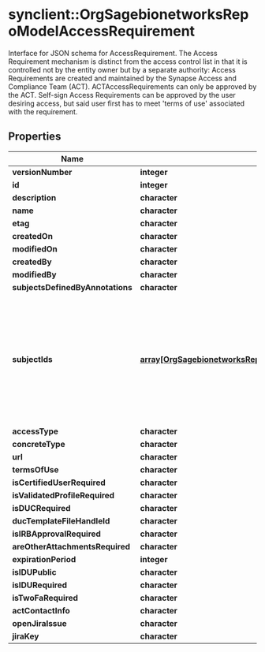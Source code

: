 # synclient::OrgSagebionetworksRepoModelAccessRequirement

Interface for JSON schema for AccessRequirement.  The Access Requirement mechanism is distinct from the access control list in that it is controlled not by the entity owner but by a separate authority:  Access Requirements are created and maintained by the Synapse Access and Compliance Team (ACT).  ACTAccessRequirements can only be approved by the ACT.  Self-sign Access Requirements can be approved by the user desiring access, but said user first has to meet 'terms of use' associated with the requirement.

## Properties
Name | Type | Description | Notes
------------ | ------------- | ------------- | -------------
**versionNumber** | **integer** |  | [optional] 
**id** | **integer** |  | [optional] 
**description** | **character** |  | [optional] 
**name** | **character** |  | [optional] 
**etag** | **character** |  | [optional] 
**createdOn** | **character** |  | [optional] 
**modifiedOn** | **character** |  | [optional] 
**createdBy** | **character** |  | [optional] 
**modifiedBy** | **character** |  | [optional] 
**subjectsDefinedByAnnotations** | **character** |  | [optional] 
**subjectIds** | [**array[OrgSagebionetworksRepoModelRestrictableObjectDescriptor]**](org.sagebionetworks.repo.model.RestrictableObjectDescriptor.md) | The IDs of the items controlled by this Access Requirement when &#39;subjectsDefinedByAnnotations&#x3D;false&#39;. This property is mutually exclusive with &#39;subjectsDefinedByAnnotations&#39;.  When &#39;subjectsDefinedByAnnotations&#x3D;true&#39; then this property must be empty or excluded.  Required when creating or updating and &#39;subjectsDefinedByAnnotations&#x3D;false&#39; or &#39;subjectsDefinedByAnnotations&#39; is excluded. | [optional] 
**accessType** | **character** |  | [optional] 
**concreteType** | **character** |  | [optional] 
**url** | **character** |  | [optional] 
**termsOfUse** | **character** |  | [optional] 
**isCertifiedUserRequired** | **character** |  | [optional] 
**isValidatedProfileRequired** | **character** |  | [optional] 
**isDUCRequired** | **character** |  | [optional] 
**ducTemplateFileHandleId** | **character** |  | [optional] 
**isIRBApprovalRequired** | **character** |  | [optional] 
**areOtherAttachmentsRequired** | **character** |  | [optional] 
**expirationPeriod** | **integer** |  | [optional] 
**isIDUPublic** | **character** |  | [optional] 
**isIDURequired** | **character** |  | [optional] 
**isTwoFaRequired** | **character** |  | [optional] 
**actContactInfo** | **character** |  | [optional] 
**openJiraIssue** | **character** |  | [optional] 
**jiraKey** | **character** |  | [optional] 



